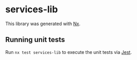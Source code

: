 # services-lib

This library was generated with [Nx](https://nx.dev).

## Running unit tests

Run `nx test services-lib` to execute the unit tests via [Jest](https://jestjs.io).
